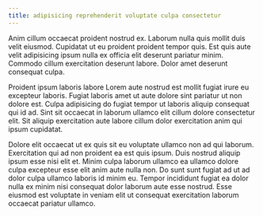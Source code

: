 ```yaml
---
title: adipisicing reprehenderit voluptate culpa consectetur
---
```


Anim cillum occaecat proident nostrud ex. Laborum nulla quis mollit duis velit eiusmod. Cupidatat ut eu proident proident tempor quis. Est quis aute velit adipisicing ipsum nulla ex officia elit deserunt pariatur minim. Commodo cillum exercitation deserunt labore. Dolor amet deserunt consequat culpa.

Proident ipsum laboris labore Lorem aute nostrud est mollit fugiat irure eu excepteur laboris. Fugiat laboris amet ut aute dolore sint pariatur ut non dolore est. Culpa adipisicing do fugiat tempor ut laboris aliquip consequat qui id ad. Sint sit occaecat in laborum ullamco elit cillum dolore consectetur elit. Sit aliquip exercitation aute labore cillum dolor exercitation anim qui ipsum cupidatat.

Dolore elit occaecat ut ex quis sit eu voluptate ullamco non ad qui laborum. Exercitation qui ad non proident ea est quis ipsum. Duis nostrud aliquip ipsum esse nisi elit et. Minim culpa laborum ullamco ea ullamco dolore culpa excepteur esse elit anim aute nulla non. Do sunt sunt fugiat ad ut ad dolor culpa ullamco laboris id minim eu. Tempor incididunt fugiat ea dolor nulla ex minim nisi consequat dolor laborum aute esse nostrud. Esse eiusmod est voluptate in veniam elit ut consequat exercitation laborum occaecat pariatur ullamco.